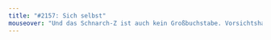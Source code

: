 ```yaml
---
title: "#2157: Sich selbst"
mouseover: "Und das Schnarch-Z ist auch kein Großbuchstabe. Vorsichtshalber."
---
```

